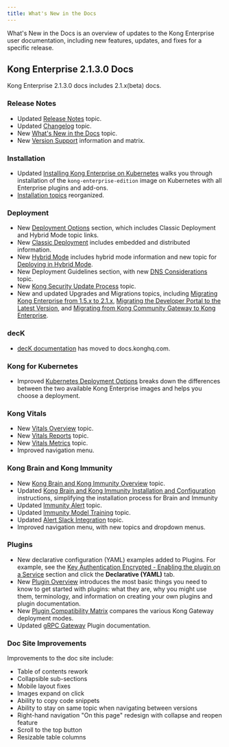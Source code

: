 ```yaml
---
title: What's New in the Docs
---
```


What's New in the Docs is an overview of updates to the Kong Enterprise user documentation, including new features, updates, and fixes for a specific release. 

## Kong Enterprise 2.1.3.0 Docs
Kong Enterprise 2.1.3.0 docs includes 2.1.x(beta) docs. 

### Release Notes
* Updated [Release Notes](/enterprise/2.1.x/release-notes/) topic. 
* Updated [Changelog](/enterprise/changelog/) topic.
* New [What's New in the Docs](/enterprise/2.1.x/doc-updates/) topic. 
* New [Version Support](/enterprise/2.1.x/support-policy/) information and matrix.


### Installation
* Updated [Installing Kong Enterprise on Kubernetes](/enterprise/2.1.x/kong-for-kubernetes/install-on-kubernetes/) walks you through installation of the `kong-enterprise-edition` image on Kubernetes with all Enterprise plugins and add-ons.
* [Installation topics](/enterprise/2.1.x/deployment/installation/overview/) reorganized.

### Deployment 
* New [Deployment Options](/enterprise/2.1.x/deployment/deployment-options/) section, which includes Classic Deployment and Hybrid Mode topic links. 
* New [Classic Deployment](/enterprise/2.1.x/deployment/classic-deployment/) includes embedded and distributed information.
* New [Hybrid Mode](/enterprise/2.1.x/deployment/hybrid-mode/) includes hybrid mode information and new topic for [Deploying in Hybrid Mode](/enterprise/2.1.x/deployment/hybrid-mode-setup/).
* New Deployment Guidelines section, with new [DNS Considerations](/enterprise/2.1.x/deployment/dns-considerations/) topic.
* New [Kong Security Update Process](/enterprise/2.1.x/kong-security-update-process/) topic. 
* New and updated Upgrades and Migrations topics, including [Migrating Kong Enterprise from 1.5.x to 2.1.x](/enterprise/2.1.x/deployment/upgrades/migrations/), [Migrating the Developer Portal to the Latest Version](/enterprise/2.1.x/developer-portal/latest-migrations/), and [Migrating from Kong Community Gateway to Kong Enterprise](/enterprise/2.1.x/deployment/upgrades/migrate-ce-to-ke/).

### decK
* [decK documentation](https://docs.konghq.com/deck/) has moved to docs.konghq.com.

### Kong for Kubernetes
* Improved [Kubernetes Deployment Options](/enterprise/2.1.x/kong-for-kubernetes/deployment-options/) breaks down the differences between the two available Kong Enterprise images and helps you choose a deployment.

### Kong Vitals
* New [Vitals Overview](/enterprise/2.1.x/vitals/overview/) topic.
* New [Vitals Reports](/enterprise/2.1.x/vitals/vitals-reports/) topic.
* New [Vitals Metrics](/enterprise/2.1.x/vitals/vitals-metrics/) topic.
* Improved navigation menu.

### Kong Brain and Kong Immunity
* New [Kong Brain and Kong Immunity Overview](/enterprise/2.1.x/brain-immunity/overview/) topic. 
* Updated [Kong Brain and Kong Immunity Installation and Configuration](/enterprise/2.1.x/brain-immunity/install-configure/) instructions, simplifying the installation process for Brain and Immunity 
* Updated [Immunity Alert](/enterprise/2.1.x/brain-immunity/alerts/) topic.
* Updated [Immunity Model Training](/enterprise/2.1.x/brain-immunity/model-training/) topic.
* Updated [Alert Slack Integration](/enterprise/2.1.x/brain-immunity/slack-integration/) topic.
* Improved navigation menu, with new topics and dropdown menus. 

### Plugins
* New declarative configuration (YAML) examples added to Plugins. For example, see the [Key Authentication Encrypted - Enabling the plugin on a Service](/hub/kong-inc/key-auth-enc/#enabling-the-plugin-on-a-service) section and click the **Declarative (YAML)** tab. 
* New [Plugin Overview](/hub/plugins/overview/) introduces the most basic things you need to know to get started with plugins: what they are, why you might use them, terminology, and information on creating your own plugins and plugin documentation.
* New [Plugin Compatibility Matrix](/hub/plugins/compatibility/) compares the various Kong Gateway deployment modes.
* Updated [gRPC Gateway](/hub/kong-inc/grpc-gateway/) Plugin documentation. 

### Doc Site Improvements
Improvements to the doc site include:
* Table of contents rework
* Collapsible sub-sections
* Mobile layout fixes
* Images expand on click
* Ability to copy code snippets
* Ability to stay on same topic when navigating between versions
* Right-hand navigation "On this page" redesign with collapse and reopen feature
* Scroll to the top button
* Resizable table columns
